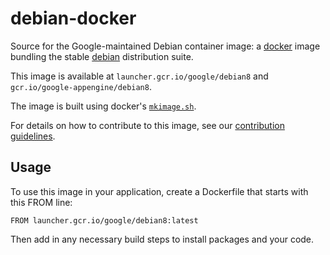 debian-docker
=============

Source for the Google-maintained Debian container image: a [docker](https://docker.io) image bundling the stable [debian](https://www.debian.org) distribution suite.

This image is available at `launcher.gcr.io/google/debian8` and `gcr.io/google-appengine/debian8`.

The image is built using docker's [`mkimage.sh`](https://github.com/docker/docker/blob/master/contrib/mkimage.sh).

For details on how to contribute to this image, see our [contribution guidelines](CONTRIB.md).

## Usage

To use this image in your application, create a Dockerfile that starts with this FROM line:

```
FROM launcher.gcr.io/google/debian8:latest
```

Then add in any necessary build steps to install packages and your code.
